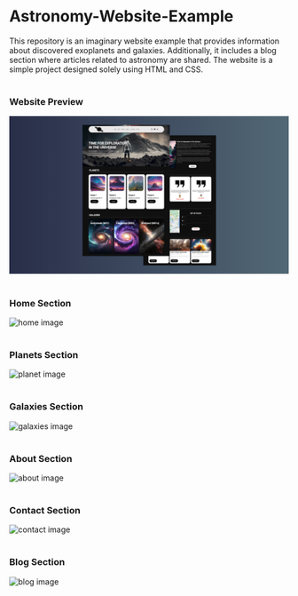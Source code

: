 # Astronomy-Website-Example
This repository is an imaginary website example that provides information about discovered exoplanets and galaxies. Additionally, it includes a blog section where articles related to astronomy are shared. The website is a simple project designed solely using HTML and CSS. <br> <br>

### Website Preview

![home image](https://github.com/isaddemir/Astronomy-Website-Example/blob/main/Blue%20Modern%20Desktop%20Wallpaper.png?raw=true) <br> <br>

### Home Section

![home image](https://i.hizliresim.com/5wtxy75.jpg) <br> <br>

### Planets Section

![planet image](https://i.hizliresim.com/5xon0ev.jpg) <br> <br>

### Galaxies Section

![galaxies image](https://i.hizliresim.com/8106vvh.jpg) <br> <br>

### About Section

![about image](https://i.hizliresim.com/q3f7vx3.jpg) <br> <br>

### Contact Section

![contact image](https://i.hizliresim.com/lqjorbt.jpg) <br> <br>

### Blog Section

![blog image](https://i.hizliresim.com/nq0wfqd.jpg) <br> <br>
